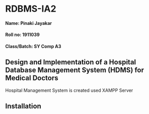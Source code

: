 # RDBMS-IA2
#### Name: Pinaki Jayakar
#### Roll no: 1911039
#### Class/Batch: SY Comp A3
## Design and Implementation of a Hospital Database Management System (HDMS) for Medical Doctors
Hospital Management System is created used XAMPP Server
## Installation
